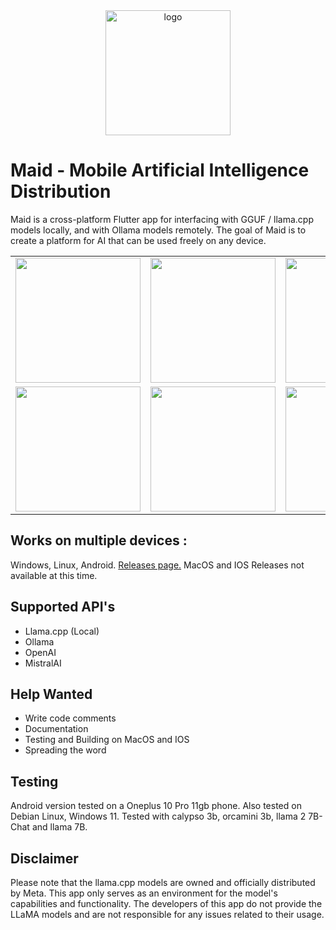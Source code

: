 <div align="center">
  <picture>
    <img alt="logo" height="200px" src="https://github.com/Mobile-Artificial-Intelligence/maid/blob/main/.images/logo.png?raw=true">
  </picture>
</div>

# Maid - Mobile Artificial Intelligence Distribution
Maid is a cross-platform Flutter app for interfacing with GGUF / llama.cpp models locally, and with Ollama models remotely. The goal of Maid is to create a platform for AI that can be used freely on any device.

<div align="center">
  <table>
    <tr>
      <td><img style="margin: 0px;" src="https://github.com/Mobile-Artificial-Intelligence/maid/blob/main/.images/demo1.jpg?raw=true" width="200"></td>
      <td><img style="margin: 0px;" src="https://github.com/Mobile-Artificial-Intelligence/maid/blob/main/.images/demo2.jpg?raw=true" width="200"></td>
      <td><img style="margin: 0px;" src="https://github.com/Mobile-Artificial-Intelligence/maid/blob/main/.images/demo3.jpg?raw=true" width="200"></td>
    </tr>
    <tr>
      <td><img style="margin: 0px;" src="https://github.com/Mobile-Artificial-Intelligence/maid/blob/main/.images/demo4.jpg?raw=true" width="200"></td>
      <td><img style="margin: 0px;" src="https://github.com/Mobile-Artificial-Intelligence/maid/blob/main/.images/demo5.jpg?raw=true" width="200"></td>
      <td><img style="margin: 0px;" src="https://github.com/Mobile-Artificial-Intelligence/maid/blob/main/.images/demo6.jpg?raw=true" width="200"></td>
    </tr>
  </table>
</div>

## Works on multiple devices :
Windows, Linux, Android.
[Releases page.](https://github.com/Mobile-Artificial-Intelligence/maid/releases)
MacOS and IOS Releases not available at this time.

## Supported API's
- Llama.cpp (Local)
- Ollama
- OpenAI
- MistralAI

## Help Wanted
- Write code comments
- Documentation
- Testing and Building on MacOS and IOS
- Spreading the word

## Testing
Android version tested on a Oneplus 10 Pro 11gb phone.
Also tested on Debian Linux, Windows 11.
Tested with calypso 3b, orcamini 3b, llama 2 7B-Chat and llama 7B.

## Disclaimer
Please note that the llama.cpp models are owned and officially distributed by Meta. This app only serves as an environment for the model's 
capabilities and functionality. The developers of this app do not provide the LLaMA models and are not responsible for any issues related to their usage.
